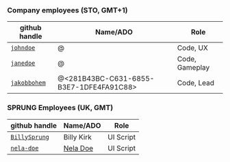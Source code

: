 ### Company employees (STO, GMT+1)
| github handle | Name/ADO | Role |
|--|--|--|
| [`johndoe`](https://github.com/johndoe) | @<DE2FDD83-6E06-67F7-A4D5-0366B2323905>  | Code, UX |
| [`janedoe`](https://github.com/janedoe) | @<C1858ADF-F7B4-6202-8070-DE1E1D7A03F0>  | Code, Gameplay |
| [`jakobbohem`](https://github.com/jakobbohem) | @<281B43BC-C631-6855-B3E7-1DFE4FA91C88>  | Code, Lead |

### SPRUNG Employees (UK, GMT)
| github handle | Name/ADO | Role |
|--|--|--|
| [`BillySprung`](https://github.com/BillySprung) | Billy Kirk | UI Script  |
| [`nela-doe`](https://github.com/nela-doe)| [Nela Doe](mailto:nnd@sprungstudios.com) | UI Script  |
